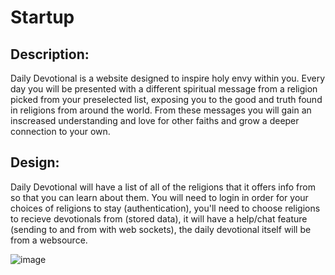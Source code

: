 # Startup
## Description:
Daily Devotional is a website designed to inspire holy envy within you. Every day you will be presented with a different spiritual message from a religion picked from your preselected list, exposing you to the good and truth found in religions from around the world. From these messages you will gain an inscreased understanding and love for other faiths and grow a deeper connection to your own.

## Design:
Daily Devotional will have a list of all of the religions that it offers info from so that you can learn about them. You will need to login in order for your choices of religions to stay (authentication), you'll need to choose religions to recieve devotionals from (stored data), it will have a help/chat feature (sending to and from with web sockets), the daily devotional itself will be from a websource.

![image](https://github.com/mdf53/startup/assets/102641657/434e3bf2-3897-4a5c-a4e2-5bfcc0bfc513)
